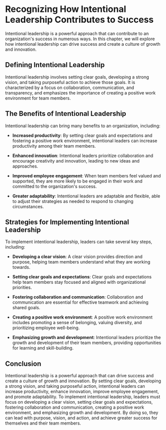 Recognizing How Intentional Leadership Contributes to Success
===========================================================================================================================

Intentional leadership is a powerful approach that can contribute to an organization's success in numerous ways. In this chapter, we will explore how intentional leadership can drive success and create a culture of growth and innovation.

Defining Intentional Leadership
-------------------------------

Intentional leadership involves setting clear goals, developing a strong vision, and taking purposeful action to achieve those goals. It is characterized by a focus on collaboration, communication, and transparency, and emphasizes the importance of creating a positive work environment for team members.

The Benefits of Intentional Leadership
--------------------------------------

Intentional leadership can bring many benefits to an organization, including:

* **Increased productivity**: By setting clear goals and expectations and fostering a positive work environment, intentional leaders can increase productivity among their team members.

* **Enhanced innovation**: Intentional leaders prioritize collaboration and encourage creativity and innovation, leading to new ideas and approaches.

* **Improved employee engagement**: When team members feel valued and supported, they are more likely to be engaged in their work and committed to the organization's success.

* **Greater adaptability**: Intentional leaders are adaptable and flexible, able to adjust their strategies as needed to respond to changing circumstances.

Strategies for Implementing Intentional Leadership
--------------------------------------------------

To implement intentional leadership, leaders can take several key steps, including:

* **Developing a clear vision**: A clear vision provides direction and purpose, helping team members understand what they are working towards.

* **Setting clear goals and expectations**: Clear goals and expectations help team members stay focused and aligned with organizational priorities.

* **Fostering collaboration and communication**: Collaboration and communication are essential for effective teamwork and achieving shared goals.

* **Creating a positive work environment**: A positive work environment includes promoting a sense of belonging, valuing diversity, and prioritizing employee well-being.

* **Emphasizing growth and development**: Intentional leaders prioritize the growth and development of their team members, providing opportunities for learning and skill-building.

Conclusion
----------

Intentional leadership is a powerful approach that can drive success and create a culture of growth and innovation. By setting clear goals, developing a strong vision, and taking purposeful action, intentional leaders can increase productivity, enhance innovation, improve employee engagement, and promote adaptability. To implement intentional leadership, leaders must focus on developing a clear vision, setting clear goals and expectations, fostering collaboration and communication, creating a positive work environment, and emphasizing growth and development. By doing so, they can lead with purpose, vision, and action, and achieve greater success for themselves and their team members.
